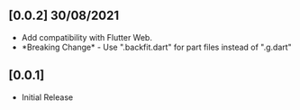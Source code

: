 ## [0.0.2] 30/08/2021

* Add compatibility with Flutter Web.
* \*Breaking Change\* - Use ".backfit.dart" for part files instead of ".g.dart"
## [0.0.1]

* Initial Release
